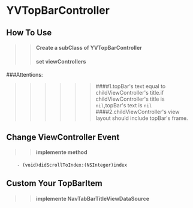# YVTopBarController


## How To Use
>>#### Create a subClass of YVTopBarController
>>#### set viewControllers

###Attentions:
>>>>>>####1.topBar's text equal to childViewController's title.if childViewController's title is `nil`,topBar's text is `nil`
>>>>>>####2.childViewController's view layout should include topBar's frame.

## Change ViewController Event
>>#### implemente method 
```Object-C
    - (void)didScrollToIndex:(NSInteger)index    
```

## Custom Your TopBarItem
>>#### implemente NavTabBarTitleViewDataSource
